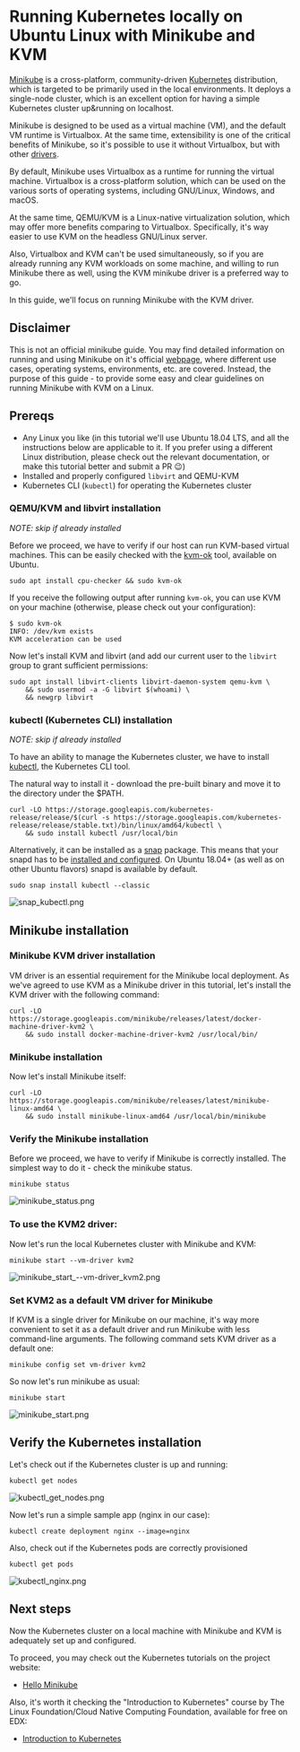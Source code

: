 Running Kubernetes locally on Ubuntu Linux with Minikube and KVM
================================================================

[Minikube](https://github.com/kubernetes/minikube) is a cross-platform, community-driven [Kubernetes](https://kubernetes.io/) distribution, which is targeted to be primarily used in the local environments. It deploys a single-node cluster, which is an excellent option for having a simple Kubernetes cluster up&running on localhost.

Minikube is designed to be used as a virtual machine (VM), and the default VM runtime is Virtualbox. At the same time, extensibility is one of the critical benefits of Minikube, so it's possible to use it without Virtualbox, but with other [drivers](https://github.com/kubernetes/minikube/blob/master/docs/drivers.md).

By default, Minikube uses Virtualbox as a runtime for running the virtual machine. Virtualbox is a cross-platform solution, which can be used on the various sorts of operating systems, including GNU/Linux, Windows, and macOS.

At the same time, QEMU/KVM is a Linux-native virtualization solution, which may offer more benefits comparing to Virtualbox. Specifically, it's way easier to use KVM on the headless GNU/Linux server.

Also, Virtualbox and KVM can't be used simultaneously, so if you are already running any KVM workloads on some machine, and willing to run Minikube there as well, using the KVM minikube driver is a preferred way to go.

In this guide, we'll focus on running Minikube with the KVM driver.

Disclaimer
----------

This is not an official minikube guide. You may find detailed information on running and using Minikube on it's official [webpage](https://github.com/kubernetes/minikube/blob/master/docs/drivers.md), where different use cases, operating systems, environments, etc. are covered. Instead, the purpose of this guide - to provide some easy and clear guidelines on running Minikube with KVM on a Linux.

Prereqs
-------

-	Any Linux you like (in this tutorial we'll use Ubuntu 18.04 LTS, and all the instructions below are applicable to it. If you prefer using a different Linux distribution, please check out the relevant documentation, or make this tutorial better and submit a PR :wink:)
-	Installed and properly configured `libvirt` and QEMU-KVM
-	Kubernetes CLI (`kubectl`) for operating the Kubernetes cluster

### QEMU/KVM and libvirt installation

*NOTE: skip if already installed*

Before we proceed, we have to verify if our host can run KVM-based virtual machines. This can be easily checked with the [kvm-ok](https://manpages.ubuntu.com/manpages/bionic/man1/kvm-ok.1.html) tool, available on Ubuntu.

```shell
sudo apt install cpu-checker && sudo kvm-ok
```

If you receive the following output after running `kvm-ok`, you can use KVM on your machine (otherwise, please check out your configuration):

```shell
$ sudo kvm-ok
INFO: /dev/kvm exists
KVM acceleration can be used
```

Now let's install KVM and libvirt (and add our current user to the `libvirt` group to grant sufficient permissions:

```shell
sudo apt install libvirt-clients libvirt-daemon-system qemu-kvm \
    && sudo usermod -a -G libvirt $(whoami) \
    && newgrp libvirt
```

### kubectl (Kubernetes CLI) installation

*NOTE: skip if already installed*

To have an ability to manage the Kubernetes cluster, we have to install [kubectl](https://kubernetes.io/docs/reference/kubectl/overview/), the Kubernetes CLI tool.

The natural way to install it - download the pre-built binary and move it to the directory under the \$PATH.

```shell
curl -LO https://storage.googleapis.com/kubernetes-release/release/$(curl -s https://storage.googleapis.com/kubernetes-release/release/stable.txt)/bin/linux/amd64/kubectl \
    && sudo install kubectl /usr/local/bin
```

Alternatively, it can be installed as a [snap](https://snapcraft.io/) package. This means that your snapd has to be [installed and configured](https://docs.snapcraft.io/installing-snapd/6735). On Ubuntu 18.04+ (as well as on other Ubuntu flavors) snapd is available by default.

```shell
sudo snap install kubectl --classic
```

![snap_kubectl.png](https://raw.githubusercontent.com/idvoretskyi/minikube-kvm/master/images/snap_kubectl.png?raw=true "Installing kubectl with snap")

Minikube installation
---------------------

### Minikube KVM driver installation

VM driver is an essential requirement for the Minikube local deployment. As we've agreed to use KVM as a Minikube driver in this tutorial, let's install the KVM driver with the following command:

```shell
curl -LO https://storage.googleapis.com/minikube/releases/latest/docker-machine-driver-kvm2 \
    && sudo install docker-machine-driver-kvm2 /usr/local/bin/
```

### Minikube installation

Now let's install Minikube itself:

```shell
curl -LO https://storage.googleapis.com/minikube/releases/latest/minikube-linux-amd64 \
    && sudo install minikube-linux-amd64 /usr/local/bin/minikube
```

### Verify the Minikube installation

Before we proceed, we have to verify if Minikube is correctly installed. The simplest way to do it - check the minikube status.

```shell
minikube status
```

![minikube_status.png](/images/minikube_status.png?raw=true "Minikube status")

### To use the KVM2 driver:

Now let's run the local Kubernetes cluster with Minikube and KVM:

```shell
minikube start --vm-driver kvm2
```

![minikube_start_--vm-driver_kvm2.png](/images/minikube_start_--vm-driver_kvm2.png?raw=true "Minikube start with kvm2 driver")

### Set KVM2 as a default VM driver for Minikube

If KVM is a single driver for Minikube on our machine, it's way more convenient to set it as a default driver and run Minikube with less command-line arguments. The following command sets KVM driver as a default one:

```shell
minikube config set vm-driver kvm2
```

So now let's run minikube as usual:

```shell
minikube start
```

![minikube_start.png](/images/minikube_start.png?raw=true "Minikube start with kvm2 driver as a default one")


Verify the Kubernetes installation
----------------------------------

Let's check out if the Kubernetes cluster is up and running:

```shell
kubectl get nodes
```

![kubectl_get_nodes.png](/images/kubectl_get_nodes.png?raw=true "kubectl_get_nodes")

Now let's run a simple sample app (nginx in our case):

```shell
kubectl create deployment nginx --image=nginx
```

Also, check out if the Kubernetes pods are correctly provisioned

```shell
kubectl get pods
```

![kubectl_nginx.png](/images/kubectl_nginx.png?raw=true "kubectl_nginx.png")

Next steps
----------

Now the Kubernetes cluster on a local machine with Minikube and KVM is adequately set up and configured.

To proceed, you may check out the Kubernetes tutorials on the project website:

-	[Hello Minikube](https://kubernetes.io/docs/tutorials/hello-minikube/)

Also, it's worth it checking the "Introduction to Kubernetes" course by The Linux Foundation/Cloud Native Computing Foundation, available for free on EDX:

-	[Introduction to Kubernetes](https://www.edx.org/course/introduction-to-kubernetes#)
